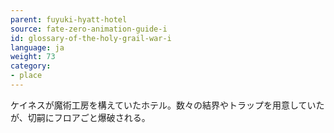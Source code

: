 ```yaml
---
parent: fuyuki-hyatt-hotel
source: fate-zero-animation-guide-i
id: glossary-of-the-holy-grail-war-i
language: ja
weight: 73
category:
- place
---
```


ケイネスが魔術工房を構えていたホテル。数々の結界やトラップを用意していたが、切嗣にフロアごと爆破される。
